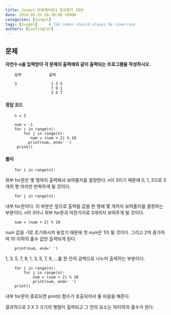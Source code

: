 ```yaml
---
title: Jungol 반복제어문3 형성평가 10번
date: 2024-03-31 16:30:00 +0900
categories: [Jungol]
tags: [Jungol]     # TAG names should always be lowercase
authors: [LoafingCat]
---
```


## 문제

**자연수 n을 입력받아 각 문제의 출력예와 같이 출력되는 프로그램을 작성하시오.**

        입력            출력

        3               1 3 5
                        7 9 1
                        3 5 7

#### 정답 코드

        n = 3

        num = -1
        for i in range(n):
            for j in range(n):
               num = (num + 2) % 10
              print(num, end=' ')
         print()

#### 풀이

        for i in range(n):

외부 for문은 몇 행까지 출력해서 보여줄지를 결정한다. n이 3이기 때문에 0, 1, 2으로 3개의 행 까지만 반복하게 될 것이다.

        for j in range(n):

내부 for문이다. 이 부분은 앞으로 출력될 값을 한 행에 몇 개까지 보여줄지를 결정하는 부분이다. n이 3이니 외부 for문과 마찬가지로 3개까지 보여주게 될 것이다.

        num = (num + 2) % 10

num 값을 -1로 초기화시켜 놓았기 때문에 첫 num은 1이 될 것이다. 그리고 2씩 증가하여 10 이하의 홀수 값만 출력되게 된다.

        print(num, end=' ')

1, 3, 5, 7, 9, 1, 3, 5, 7, 9, ...를 한 칸의 공백으로 나누어 출력하는 부분이다.

        for i in range(n):
            for j in range(n):
                num = (num + 2) % 10
                print(num, end=' ')
        print() 

내부 for문이 종료되면 print() 함수가 호출되어서 줄 바꿈을 해준다.

결과적으로 3 X 3 크기의 행렬이 출력되고 그 안의 요소는 10이하의 홀수가 된다.